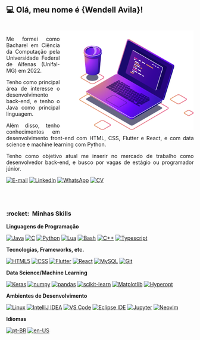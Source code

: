 ## 💻 Olá, meu nome é <strong>{Wendell Avila}!</strong>
<br>

<img src="https://raw.githubusercontent.com/wendellavila/wendellavila/main/assets/img/laptop.png" min-width="360px" max-width="360px" width="360px" align="right" alt="Laptop illustration">

<p align="justify">Me formei como Bacharel em Ciência da Computação pela Universidade Federal de Alfenas (Unifal-MG) em 2022.</p>

<p align="justify">Tenho como principal área de interesse o desenvolvimento back-end, e tenho o Java como principal linguagem.</p>

<p align="justify">Além disso, tenho conhecimentos em desenvolvimento front-end com HTML, CSS, Flutter e React, e com data science e machine learning com Python.</p>

<p align="justify">Tenho como objetivo atual me inserir no mercado de trabalho como desenvolvedor back-end, e busco por vagas de estágio ou programador júnior.</p>

[![E-mail](https://img.shields.io/badge/Gmail-D14836?style=for-the-badge&logo=gmail&logoColor=white)](mailto:wendelljcavila@gmail.com)
[![LinkedIn](https://img.shields.io/badge/linkedin-%230077B5.svg?style=for-the-badge&logo=linkedin&logoColor=white)](https://linkedin.com/in/wendellavila)
[![WhatsApp](https://img.shields.io/badge/WhatsApp-25D366?style=for-the-badge&logo=whatsapp&logoColor=white)](https://wa.me/5535988747228)
[![CV](https://img.shields.io/badge/CV-ffffff?style=for-the-badge&logo=microsoft-word&logoColor=202A44)](https://github.com/wendellavila/wendellavila/blob/main/assets/files/CV-pt-BR.pdf)

<br><br>
<h3> :rocket: &nbsp;Minhas Skills </h3>

**Linguagens de Programação**
  
  [![Java](https://img.shields.io/badge/Java-black?style=for-the-badge&logo=openjdk&logoColor=F22C3A)](https://github.com/wendellavila)
  [![C](https://img.shields.io/badge/C-black?style=for-the-badge&logo=C&logoColor=00599C)](https://github.com/wendellavila)
  [![Python](https://img.shields.io/badge/Python-black?style=for-the-badge&logo=python&logoColor=F2CB3A)](https://github.com/wendellavila)
  [![Lua](https://img.shields.io/badge/Lua-black?style=for-the-badge&logo=Lua&logoColor=3c3cff)](https://github.com/wendellavila)
  [![Bash](https://img.shields.io/badge/Bash-black?style=for-the-badge&logo=gnubash)](https://github.com/wendellavila)
  [![C++](https://img.shields.io/badge/C++-black?style=for-the-badge&logo=cplusplus&logoColor=00599C)](https://github.com/wendellavila)
  [![Typescript](https://img.shields.io/badge/Typescript-black?style=for-the-badge&logo=Typescript)](https://github.com/wendellavila)
  
**Tecnologias, Frameworks, etc.**
  
  [![HTML5](https://img.shields.io/badge/HTML5-black?style=for-the-badge&logo=HTML5)](https://github.com/wendellavila)
  [![CSS](https://img.shields.io/badge/CSS-black?style=for-the-badge&logo=CSS3&logoColor=1572B6)](https://github.com/wendellavila)
  [![Flutter](https://img.shields.io/badge/Flutter-black?style=for-the-badge&logo=Flutter&logoColor=41C6F0)](https://github.com/wendellavila)
  [![React](https://img.shields.io/badge/React-black?style=for-the-badge&logo=react)](https://github.com/wendellavila)
  [![MySQL](https://img.shields.io/badge/MySQL-black?style=for-the-badge&logo=mysql)](https://github.com/wendellavila)
  [![Git](https://img.shields.io/badge/Git-black?style=for-the-badge&logo=git)](https://github.com/wendellavila)
  
  **Data Science/Machine Learning**
  
  [![Keras](https://img.shields.io/badge/Keras-black?style=for-the-badge&logo=Keras&logoColor=F22C3A)](https://github.com/wendellavila)
  [![numpy](https://img.shields.io/badge/numpy-black?style=for-the-badge&logo=numpy&logoColor=49A2C4)](https://github.com/wendellavila)
  [![pandas](https://img.shields.io/badge/pandas-black?style=for-the-badge&logo=pandas&logoColor=F2C000)](https://github.com/wendellavila)
  [![scikit-learn](https://img.shields.io/badge/scikit--learn-black?style=for-the-badge&logo=scikitlearn)](https://github.com/wendellavila)
  [![Matplotlib](https://img.shields.io/badge/📊%20Matplotlib-black?style=for-the-badge)](https://github.com/wendellavila)
  [![Hyperopt](https://img.shields.io/badge/📈%20Hyperopt-black?style=for-the-badge)](https://github.com/wendellavila)

**Ambientes de Desenvolvimento**

  [![Linux](https://img.shields.io/badge/linux-black?style=for-the-badge&logo=linux&logoColor=white)](https://github.com/wendellavila)
  [![IntelliJ IDEA](https://img.shields.io/badge/IntelliJ%20IDEA-black?style=for-the-badge&logo=intellij-idea&logoColor=F02F5A)](https://github.com/wendellavila)
  [![VS Code](https://img.shields.io/badge/VS%20Code-black?style=for-the-badge&logo=visual-studio-code&logoColor=007ACC)](https://github.com/wendellavila)
  [![Eclipse IDE](https://img.shields.io/badge/Eclipse-black?style=for-the-badge&logo=eclipse-ide&logoColor=3F3179)](https://github.com/wendellavila)
  [![Jupyter](https://img.shields.io/badge/Jupyter-black?style=for-the-badge&logo=jupyter)](https://github.com/wendellavila)
  [![Neovim](https://img.shields.io/badge/Neovim-black?style=for-the-badge&logo=Neovim)](https://github.com/wendellavila)
  

  **Idiomas**
  
  [![pt-BR](https://img.shields.io/badge/🇧🇷%20pt--BR-black?style=for-the-badge)](https://github.com/wendellavila)
  [![en-US](https://img.shields.io/badge/🇺🇸%20en--US-black?style=for-the-badge)](https://github.com/wendellavila)

